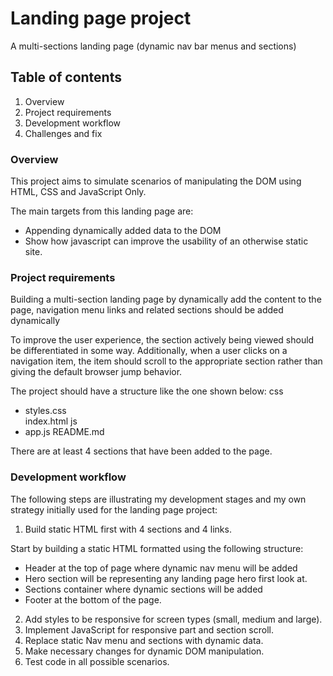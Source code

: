 # Landing page project

A multi-sections landing page (dynamic nav bar menus and sections)

## Table of contents

1. Overview
2. Project requirements
3. Development workflow
4. Challenges and fix

### Overview

This project aims to simulate scenarios of manipulating the DOM using HTML, CSS and JavaScript Only.

The main targets from this landing page are:

- Appending dynamically added data to the DOM
- Show how javascript can improve the usability of an otherwise static site.

### Project requirements

Building a multi-section landing page by dynamically add the content to the page, navigation menu links and related sections should be added dynamically

To improve the user experience, the section actively being viewed should be differentiated in some way. Additionally, when a user clicks on a navigation item, the item should scroll to the appropriate section rather than giving the default browser jump behavior.

The project should have a structure like the one shown below:
css

- styles.css  
  index.html
  js
- app.js
  README.md

There are at least 4 sections that have been added to the page.

### Development workflow

The following steps are illustrating my development stages and my own strategy initially used for the landing page project:

1. Build static HTML first with 4 sections and 4 links.

Start by building a static HTML formatted using the following structure:

- Header at the top of page where dynamic nav menu will be added
- Hero section will be representing any landing page hero first look at.
- Sections container where dynamic sections will be added
- Footer at the bottom of the page.

2. Add styles to be responsive for screen types (small, medium and large).
3. Implement JavaScript for responsive part and section scroll.
4. Replace static Nav menu and sections with dynamic data.
5. Make necessary changes for dynamic DOM manipulation.
6. Test code in all possible scenarios.
